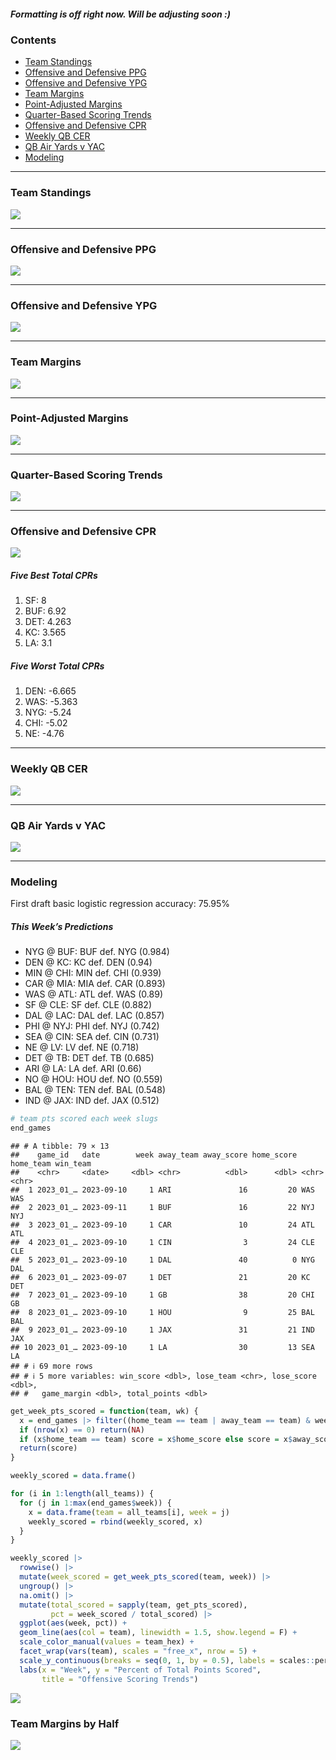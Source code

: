 
##### *Formatting is off right now. Will be adjusting soon :)*

### Contents

- [Team Standings](#team-standings)
- [Offensive and Defensive PPG](#offensive-and-defensive-ppg)
- [Offensive and Defensive YPG](#offensive-and-defensive-ypg)
- [Team Margins](#team-margins)
- [Point-Adjusted Margins](#point-adjusted-margins)
- [Quarter-Based Scoring Trends](#quarter-based-scoring-trends)
- [Offensive and Defensive CPR](#offensive-and-defensive-cpr)
- [Weekly QB CER](#weekly-qb-cer)
- [QB Air Yards v YAC](#qb-air-yards-v-yac)
- [Modeling](#modeling)

------------------------------------------------------------------------

### Team Standings

![](README_files/figure-gfm/unnamed-chunk-2-1.png)<!-- -->

------------------------------------------------------------------------

### Offensive and Defensive PPG

![](README_files/figure-gfm/unnamed-chunk-3-1.png)<!-- -->

------------------------------------------------------------------------

### Offensive and Defensive YPG

![](README_files/figure-gfm/unnamed-chunk-4-1.png)<!-- -->

------------------------------------------------------------------------

### Team Margins

![](README_files/figure-gfm/unnamed-chunk-5-1.png)<!-- -->

------------------------------------------------------------------------

### Point-Adjusted Margins

![](README_files/figure-gfm/unnamed-chunk-6-1.png)<!-- -->

------------------------------------------------------------------------

### Quarter-Based Scoring Trends

![](README_files/figure-gfm/unnamed-chunk-7-1.png)<!-- -->

------------------------------------------------------------------------

### Offensive and Defensive CPR

![](README_files/figure-gfm/unnamed-chunk-8-1.png)<!-- -->

##### Five Best Total CPRs

1.  SF: 8
2.  BUF: 6.92
3.  DET: 4.263
4.  KC: 3.565
5.  LA: 3.1

##### Five Worst Total CPRs

1.  DEN: -6.665
2.  WAS: -5.363
3.  NYG: -5.24
4.  CHI: -5.02
5.  NE: -4.76

------------------------------------------------------------------------

### Weekly QB CER

![](README_files/figure-gfm/unnamed-chunk-9-1.png)<!-- -->

------------------------------------------------------------------------

### QB Air Yards v YAC

![](README_files/figure-gfm/unnamed-chunk-10-1.png)<!-- -->

------------------------------------------------------------------------

### Modeling

First draft basic logistic regression accuracy: 75.95%

##### *This Week’s Predictions*

- NYG @ BUF: BUF def. NYG (0.984)
- DEN @ KC: KC def. DEN (0.94)
- MIN @ CHI: MIN def. CHI (0.939)
- CAR @ MIA: MIA def. CAR (0.893)
- WAS @ ATL: ATL def. WAS (0.89)
- SF @ CLE: SF def. CLE (0.882)
- DAL @ LAC: DAL def. LAC (0.857)
- PHI @ NYJ: PHI def. NYJ (0.742)
- SEA @ CIN: SEA def. CIN (0.731)
- NE @ LV: LV def. NE (0.718)
- DET @ TB: DET def. TB (0.685)
- ARI @ LA: LA def. ARI (0.66)
- NO @ HOU: HOU def. NO (0.559)
- BAL @ TEN: TEN def. BAL (0.548)
- IND @ JAX: IND def. JAX (0.512) <!-- - NA -->

``` r
# team pts scored each week slugs
end_games
```

    ## # A tibble: 79 × 13
    ##    game_id   date        week away_team away_score home_score home_team win_team
    ##    <chr>     <date>     <dbl> <chr>          <dbl>      <dbl> <chr>     <chr>   
    ##  1 2023_01_… 2023-09-10     1 ARI               16         20 WAS       WAS     
    ##  2 2023_01_… 2023-09-11     1 BUF               16         22 NYJ       NYJ     
    ##  3 2023_01_… 2023-09-10     1 CAR               10         24 ATL       ATL     
    ##  4 2023_01_… 2023-09-10     1 CIN                3         24 CLE       CLE     
    ##  5 2023_01_… 2023-09-10     1 DAL               40          0 NYG       DAL     
    ##  6 2023_01_… 2023-09-07     1 DET               21         20 KC        DET     
    ##  7 2023_01_… 2023-09-10     1 GB                38         20 CHI       GB      
    ##  8 2023_01_… 2023-09-10     1 HOU                9         25 BAL       BAL     
    ##  9 2023_01_… 2023-09-10     1 JAX               31         21 IND       JAX     
    ## 10 2023_01_… 2023-09-10     1 LA                30         13 SEA       LA      
    ## # ℹ 69 more rows
    ## # ℹ 5 more variables: win_score <dbl>, lose_team <chr>, lose_score <dbl>,
    ## #   game_margin <dbl>, total_points <dbl>

``` r
get_week_pts_scored = function(team, wk) {
  x = end_games |> filter((home_team == team | away_team == team) & week == wk)
  if (nrow(x) == 0) return(NA)
  if (x$home_team == team) score = x$home_score else score = x$away_score
  return(score)
}

weekly_scored = data.frame()

for (i in 1:length(all_teams)) {
  for (j in 1:max(end_games$week)) {
    x = data.frame(team = all_teams[i], week = j)
    weekly_scored = rbind(weekly_scored, x)
  }
}

weekly_scored |>
  rowwise() |>
  mutate(week_scored = get_week_pts_scored(team, week)) |>
  ungroup() |>
  na.omit() |>
  mutate(total_scored = sapply(team, get_pts_scored),
         pct = week_scored / total_scored) |>
  ggplot(aes(week, pct)) +
  geom_line(aes(col = team), linewidth = 1.5, show.legend = F) +
  scale_color_manual(values = team_hex) +
  facet_wrap(vars(team), scales = "free_x", nrow = 5) +
  scale_y_continuous(breaks = seq(0, 1, by = 0.5), labels = scales::percent) +
  labs(x = "Week", y = "Percent of Total Points Scored",
       title = "Offensive Scoring Trends")
```

![](README_files/figure-gfm/unnamed-chunk-13-1.png)<!-- -->

### Team Margins by Half

![](README_files/figure-gfm/unnamed-chunk-14-1.png)<!-- -->
